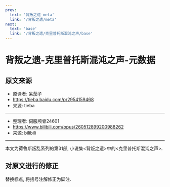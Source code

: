 ```yaml
---
prev:
  text: '背叛之遗-meta'
  link: '/背叛之遗/meta'
next:
  text: 'base'
  link: '/背叛之遗/克里普托斯混沌之声/base'
---
```


# 背叛之遗-克里普托斯混沌之声-元数据

## 原文来源

+ 原译者: 呆茄子
+ <https://tieba.baidu.com/p/2954159468>
+ 来源: tieba

--------

+ 整理者: 伺服颅骨24601
+ <https://www.bilibili.com/opus/260512899200988262>
+ 来源: bilibili

--------

本文为荷鲁斯叛乱系列的第31部, 小说集<背叛之遗>中的<克里普托斯混沌之声>.

## 对原文进行的修正

替换标点, 将括号注解修正为脚注.
